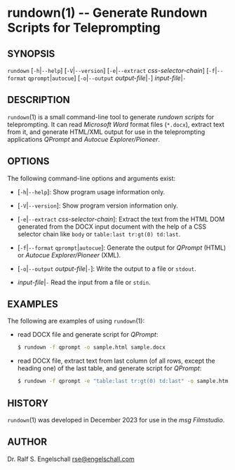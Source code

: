 
# rundown(1) -- Generate Rundown Scripts for Teleprompting

## SYNOPSIS

`rundown`
\[`-h`|`--help`\]
\[`-V`|`--version`\]
\[`-e`|`--extract` *css-selector-chain*\]
\[`-f`|`--format` `qprompt`|`autocue`]
\[`-o`|`--output` *output-file*|`-`]
*input-file*|`-`

## DESCRIPTION

`rundown`(1) is a small command-line tool to generate *rundown scripts*
for teleprompting. It can read *Microsoft Word* format files (`*.docx`),
extract text from it, and generate HTML/XML output for use in the
teleprompting applications *QPrompt* and *Autocue Explorer/Pioneer*.

## OPTIONS

The following command-line options and arguments exist:

- \[`-h`|`--help`\]:
  Show program usage information only.

- \[`-V`|`--version`\]:
  Show program version information only.

- \[`-e`|`--extract` *css-selector-chain*\]:
  Extract the text from the HTML DOM generated from the DOCX input
  document with the help of a CSS selector chain like `body` or
  `table:last tr:gt(0) td:last`.

- \[`-f`|`--format` `qprompt`|`autocue`\]:
  Generate the output for *QPrompt* (HTML) or *Autocue Explorer/Pioneer* (XML).

- \[`-o`|`--output` *output-file*|`-`\]:
  Write the output to a file or `stdout`.

- *input-file*|`-`
  Read the input from a file or `stdin`.

## EXAMPLES

The following are examples of using `rundown`(1):

- read DOCX file and generate script for *QPrompt*:

    ```sh
    $ rundown -f qprompt -o sample.html sample.docx
    ```

- read DOCX file, extract text from last column (of all rows, except the
  heading one) of the last table, and generate script for *QPrompt*:

    ```sh
    $ rundown -f qprompt -e "table:last tr:gt(0) td:last" -o sample.html sample.docx
    ```

## HISTORY

`rundown`(1) was developed in December 2023 for use in the *msg Filmstudio*.

## AUTHOR

Dr. Ralf S. Engelschall <rse@engelschall.com>

